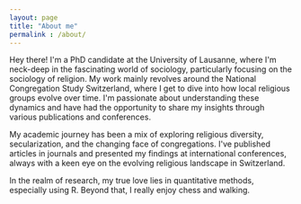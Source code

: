```yaml
--- 
layout: page
title: "About me"
permalink : /about/
---
```


Hey there! I'm a PhD candidate at the University of Lausanne, where I'm neck-deep in the fascinating world of sociology, particularly focusing on the sociology of religion. My work mainly revolves around the National Congregation Study Switzerland, where I get to dive into how local religious groups evolve over time. I'm passionate about understanding these dynamics and have had the opportunity to share my insights through various publications and conferences.

My academic journey has been a mix of exploring religious diversity, secularization, and the changing face of congregations. I've published articles in journals and presented my findings at international conferences, always with a keen eye on the evolving religious landscape in Switzerland. 

In the realm of research, my true love lies in quantitative methods, especially using R. Beyond that, I really enjoy chess and walking.





